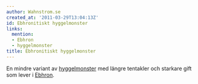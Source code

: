 ```yaml
---
author: Wahnstrom.se
created_at: '2011-03-29T13:04:13Z'
id: Ebhronitiskt hyggelmonster
links:
  mention:
  - Ebhron
  - hyggelmonster
title: Ebhronitiskt hyggelmonster
---
```


En mindre variant av [hyggelmonster] med längre tentakler och starkare gift som lever i [Ebhron].

  [hyggelmonster]: hyggelmonster
  [Ebhron]: Ebhron